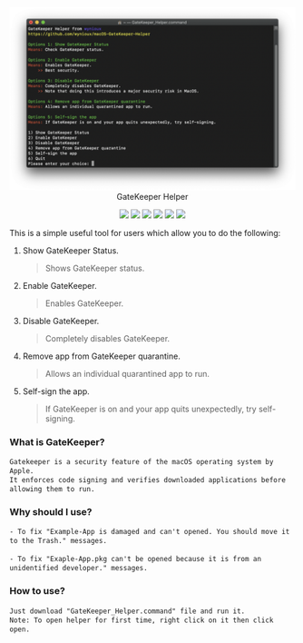 <p align="center">
    <img alt="Screenshot" src="https://github.com/wynioux/macOS-GateKeeper-Helper/raw/master/screenshot.png">
    <h>GateKeeper Helper</h>
</p>

<p align="center">
    <a href="https://github.com/wynioux/macOS-GateKeeper-Helper/releases/latest" alt="Release">
        <img src="https://img.shields.io/github/release/wynioux/macOS-GateKeeper-Helper" /></a>
    <a href="https://github.com/wynioux/macOS-GateKeeper-Helper/stargazers" alt="Stars">
        <img src="https://img.shields.io/github/stars/wynioux/macOS-GateKeeper-Helper" /></a>
    <a href="https://github.com/wynioux/macOS-GateKeeper-Helper/network/members" alt="Forks">
        <img src="https://img.shields.io/github/forks/wynioux/macOS-GateKeeper-Helper" /></a>
    <a href="https://github.com/wynioux/macOS-GateKeeper-Helper/releases/download/v1.0.0/GateKeeper_Helper.command" alt="Downloads">
        <img src="https://img.shields.io/github/downloads/wynioux/macOS-GateKeeper-Helper/total" /></a>
    <a alt="Size">
        <img src="https://img.shields.io/github/size/wynioux/macOS-GateKeeper-Helper/GateKeeper_Helper.command" /></a>
    <a href="https://github.com/wynioux/macOS-GateKeeper-Helper/blob/master/LICENSE.md" alt="License">
        <img src="https://img.shields.io/github/license/wynioux/macOS-GateKeeper-Helper" /></a>
</p>


This is a simple useful tool for users which allow you to do the following:
1. Show GateKeeper Status.
    > Shows GateKeeper status.

2. Enable GateKeeper.
    > Enables GateKeeper.

3. Disable GateKeeper.
    > Completely disables GateKeeper.

4. Remove app from GateKeeper quarantine.
    > Allows an individual quarantined app to run.

5. Self-sign the app.
    > If GateKeeper is on and your app quits unexpectedly, try self-signing.

### What is GateKeeper?
```
Gatekeeper is a security feature of the macOS operating system by Apple.
It enforces code signing and verifies downloaded applications before allowing them to run.
```

### Why should I use?
```
- To fix "Example-App is damaged and can't opened. You should move it to the Trash." messages.

- To fix "Exaple-App.pkg can't be opened because it is from an unidentified developer." messages.
```

### How to use?
```
Just download "GateKeeper_Helper.command" file and run it.
Note: To open helper for first time, right click on it then click open.
```
